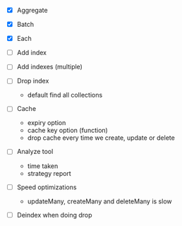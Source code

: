 - [x] Aggregate
- [x] Batch
- [x] Each

- [ ] Add index
- [ ] Add indexes (multiple)
- [ ] Drop index
  - default find all collections

- [ ] Cache
  - expiry option
  - cache key option (function)
  - drop cache every time we create, update or delete
- [ ] Analyze tool
  - time taken
  - strategy report
- [ ] Speed optimizations
  - updateMany, createMany and deleteMany is slow
- [ ] Deindex when doing drop